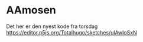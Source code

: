 # AAmosen
Det her er den nyest kode fra torsdag
https://editor.p5js.org/Totalhugo/sketches/ulAwIoSxN
